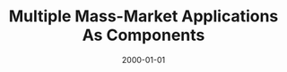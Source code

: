 ---
title: "Multiple Mass-Market Applications As Components"
date: 2000-01-01
venue: "Proceedings of the 22nd International Conference on on Software Engineering, ICSE 2000, Limerick Ireland, June 4-11, 2000"
paperurl: https://doi.org/10.1145/337180.337210
authors: "David Coppit and Kevin J Sullivan"
awards: ""
---